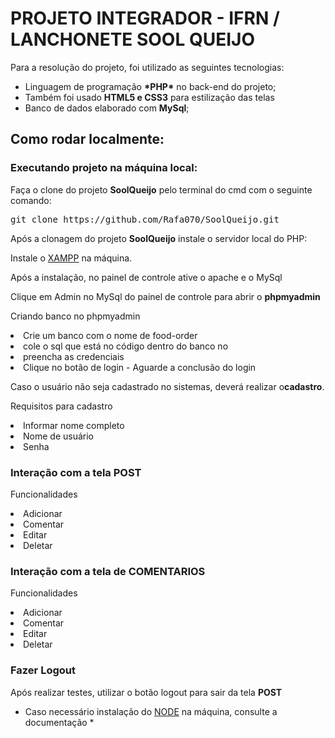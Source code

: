 <h1>PROJETO INTEGRADOR - IFRN / LANCHONETE SOOL QUEIJO</h1>
<p>Para a resolução do projeto, foi utilizado as seguintes tecnologias:

<ul>
    <li>Linguagem de programação <strong>*PHP*</strong> no back-end do projeto;</li>
    <li>Também foi usado <strong>HTML5 e CSS3</strong> para estilização das telas</li>
    <li>Banco de dados elaborado com <strong>MySql</strong>;</li>
</ul>

<h2>Como rodar localmente:</h2>

<h3>Executando projeto na máquina local:</h3>
<p>Faça o clone do projeto <strong>SoolQueijo</strong> pelo terminal do cmd com o seguinte comando:</p>

<pre>git clone https://github.com/Rafa070/SoolQueijo.git</pre>

<p>Após a clonagem do projeto <strong>SoolQueijo</strong> instale o servidor local do PHP:</p>

Instale o <a href="https://www.apachefriends.org/pt_br/download.html" target="_blank">XAMPP</a> na máquina.


Após a instalação, no painel de controle ative o apache e o MySql

Clique em Admin no MySql do painel de controle para abrir o <strong>phpmyadmin</strong>

<p>Criando banco no phpmyadmin</p>

<li>Crie um banco com o nome de food-order</li>

<li>cole o sql que está no código dentro do banco no </i>

<li>preencha as credenciais</i>

<li>Clique no botão de login - Aguarde a conclusão do login</li>

Caso o usuário não seja cadastrado no sistemas, deverá realizar o<strong>cadastro</strong>.

<p>Requisitos para cadastro</p>

<li>Informar nome completo</i>

<li>Nome de usuário</i>

<li>Senha</i>

<h3>Interação com a tela <strong>POST</strong></h3>
<p> Funcionalidades </p>

<li>Adicionar</i>

<li>Comentar</i>

<li>Editar</i>

<li>Deletar</i>

<h3>Interação com a tela de <strong>COMENTARIOS</strong></h3>
<p>Funcionalidades</p>

<li>Adicionar</i>

<li>Comentar</i>

<li>Editar</i>

<li>Deletar</i>

<h3>Fazer Logout</h3>

<p>Após realizar testes, utilizar o botão logout para sair da tela <strong>POST</strong></p>

* Caso necessário instalação do <a href="https://nodejs.org/en/docs/" target="_blank">NODE</a> na máquina, consulte a documentação *